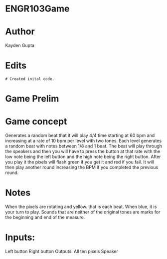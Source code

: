 # ENGR103Game

# Author
  Kayden Gupta
# Edits
    # Created inital code.

# Game Prelim

# Game concept
Generates a random beat that it will play 4/4 time starting at 60 bpm and increasing at a rate of 10 bpm per level with two tones. Each level generates a random beat with notes between 1/8 and 1 beat. The beat will play through the speakers and then you will have to press the button at that rate with the low note being the left button and the high note being the right button. After you play it the pixels will flash green if you get it and red if you fail. It will then play another round increasing the BPM if you completed the previous round. 

# Notes
When the pixels are rotating and yellow. that is each beat. When blue, it is your turn to play. 
Sounds that are neither of the original tones are marks for the beginning and end of the measure. 
# Inputs:
Left button 
Right button
Outputs:
All ten pixels
Speaker



